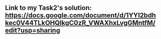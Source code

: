 ## Link to my Task2's solution: https://docs.google.com/document/d/1YYI2bdhkec0V44TLkOHQlkgC0zR_VWAXhxLvgGMntfM/edit?usp=sharing
